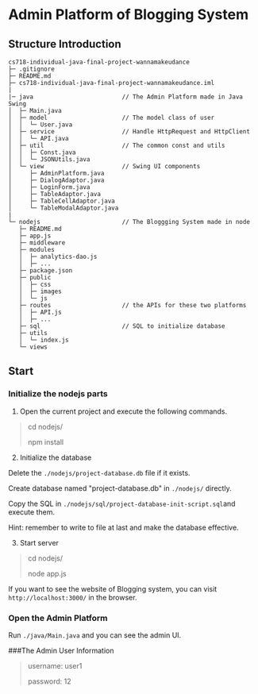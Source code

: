 # Admin Platform of Blogging System

## Structure Introduction

```
cs718-individual-java-final-project-wannamakeudance
├─ .gitignore
├─ README.md
├─ cs718-individual-java-final-project-wannamakeudance.iml
|
|─ java                         // The Admin Platform made in Java Swing 
│  ├─ Main.java
│  ├─ model                     // The model class of user
│  │  └─ User.java
│  ├─ service                   // Handle HttpRequest and HttpClient
│  │  └─ API.java
│  ├─ util                      // The common const and utils
│  │  ├─ Const.java
│  │  └─ JSONUtils.java
│  └─ view                      // Swing UI components     
│     ├─ AdminPlatform.java
│     ├─ DialogAdaptor.java
│     ├─ LoginForm.java
│     ├─ TableAdaptor.java
│     ├─ TableCellAdaptor.java
│     └─ TableModalAdaptor.java
|
└─ nodejs                       // The Bloggging System made in node
   ├─ README.md
   ├─ app.js
   ├─ middleware
   ├─ modules
   │  ├─ analytics-dao.js
   │  ├─ ...
   ├─ package.json
   ├─ public
   │  ├─ css
   │  ├─ images
   │  └─ js
   ├─ routes                    // the APIs for these two platforms 
   │  ├─ API.js
   │  ├─ ...
   ├─ sql                       // SQL to initialize database
   ├─ utils
   │  └─ index.js
   └─ views
```

## Start
### Initialize the nodejs parts
1. Open the current project and execute the following commands.
> cd nodejs/
> 
> npm install

2. Initialize the database

Delete the `./nodejs/project-database.db` file if it exists.

Create database named "project-database.db" in `./nodejs/` directly.

Copy the SQL in `./nodejs/sql/project-database-init-script.sql`and execute them.

Hint: remember to write to file at last and make the database effective.

3. Start server 
> cd nodejs/
>
> node app.js

If you want to see the website of Blogging system, you can visit `http://localhost:3000/` in the browser.

### Open the Admin Platform

Run `./java/Main.java` and you can see the admin UI.

###The Admin User Information

> username: user1
> 
> password: 12
